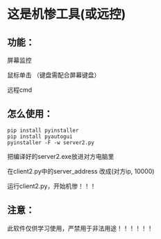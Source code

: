 # 这是机惨工具(或远控)



## 功能：

屏幕监控

鼠标单击
（键盘需配合屏幕键盘）

远程cmd


## 怎么使用：

```
pip install pyinstaller
pip install pyautogui
pyinstaller -F -w server2.py
```
把编译好的server2.exe放进对方电脑里

在client2.py中的server_address 改成(对方ip, 10000)

运行client2.py，开始机惨！！！

## 注意：

此软件仅供学习使用，严禁用于非法用途！！！！！！
